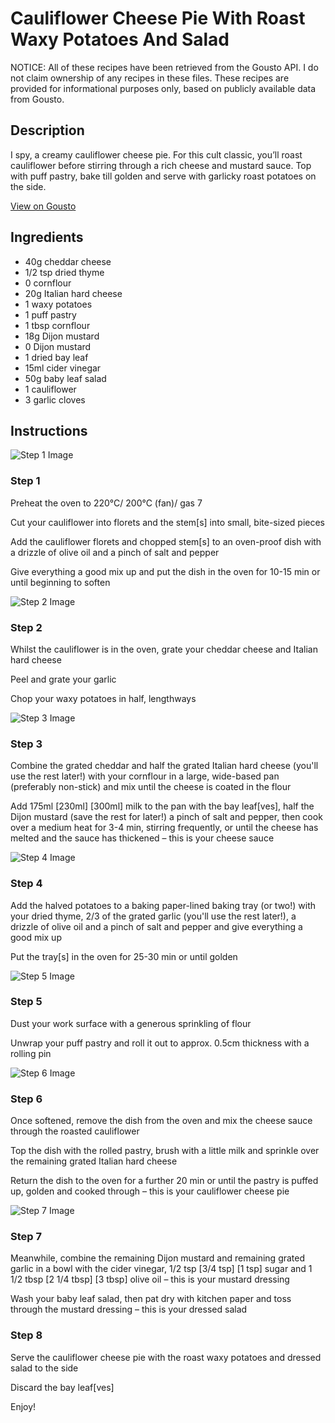 # Cauliflower Cheese Pie With Roast Waxy Potatoes And Salad

NOTICE: All of these recipes have been retrieved from the Gousto API. I do not claim ownership of any recipes in these files. These recipes are provided for informational purposes only, based on publicly available data from Gousto.

## Description

I spy, a creamy cauliflower cheese pie. For this cult classic, you’ll roast cauliflower before stirring through a rich cheese and mustard sauce. Top with puff pastry, bake till golden and serve with garlicky roast potatoes on the side.

[View on Gousto](https://www.gousto.co.uk/recipes/cookbook/cauliflower-cheese-pie-with-roast-waxy-potatoes-and-salad)

## Ingredients

- 40g cheddar cheese
- 1/2 tsp dried thyme
- 0 cornflour
- 20g Italian hard cheese
- 1 waxy potatoes
- 1 puff pastry
-  1 tbsp cornflour
- 18g Dijon mustard
- 0 Dijon mustard
-  1 dried bay leaf
- 15ml cider vinegar
- 50g baby leaf salad
- 1 cauliflower
- 3 garlic cloves

## Instructions

![Step 1 Image](https://production-media.gousto.co.uk/cms/recipe-step-image/step-1-1695901103703-x200.jpg)

### Step 1

Preheat the oven to 220°C/ 200°C (fan)/ gas 7

Cut your cauliflower into florets and the stem[s] into small, bite-sized pieces

Add the cauliflower florets and chopped stem[s] to an oven-proof dish with a drizzle of olive oil and a pinch of salt and pepper

Give everything a good mix up and put the dish in the oven for 10-15 min or until beginning to soften

![Step 2 Image](https://production-media.gousto.co.uk/cms/recipe-step-image/step-2-1695901107379-x200.jpg)

### Step 2

Whilst the cauliflower is in the oven, grate your cheddar cheese and Italian hard cheese

Peel and grate your garlic

Chop your waxy potatoes in half, lengthways

![Step 3 Image](https://production-media.gousto.co.uk/cms/recipe-step-image/step-3-1695901110285-x200.jpg)

### Step 3

Combine the grated cheddar and half the grated Italian hard cheese (you'll use the rest later!) with your cornflour in a large, wide-based pan (preferably non-stick) and mix until the cheese is coated in the flour

Add 175ml<span class="text-purple"> [230ml]</span> <span class="text-danger">[300ml] </span>milk to the pan with the bay leaf[ves], half the Dijon mustard (save the rest for later!) a pinch of salt and pepper, then cook over a medium heat for 3-4 min, stirring frequently, or until the cheese has melted and the sauce has thickened – this is your cheese sauce

![Step 4 Image](https://production-media.gousto.co.uk/cms/recipe-step-image/step-4-1695901112633-x200.jpg)

### Step 4

Add the halved potatoes to a baking paper-lined baking tray (or two!) with your dried thyme, 2/3 of the grated garlic (you'll use the rest later!), a drizzle of olive oil and a pinch of salt and pepper and give everything a good mix up

Put the tray[s] in the oven for 25-30 min or until golden

![Step 5 Image](https://production-media.gousto.co.uk/cms/recipe-step-image/step-5-1695901115652-x200.jpg)

### Step 5

Dust your work surface with a generous sprinkling of flour

Unwrap your puff pastry and roll it out to approx. 0.5cm thickness with a rolling pin

![Step 6 Image](https://production-media.gousto.co.uk/cms/recipe-step-image/step-6-1695901123301-x200.jpg)

### Step 6

Once softened, remove the dish from the oven and mix the cheese sauce through the roasted cauliflower

Top the dish with the rolled pastry, brush with a little milk and sprinkle over the remaining grated Italian hard cheese

Return the dish to the oven for a further 20 min or until the pastry is puffed up, golden and cooked through – this is your cauliflower cheese pie

![Step 7 Image](https://production-media.gousto.co.uk/cms/recipe-step-image/step-7-1695901126055-x200.jpg)

### Step 7

Meanwhile, combine the remaining Dijon mustard and remaining grated garlic in a bowl with the cider vinegar, 1/2 tsp <span class="text-purple">[3/4 tsp]</span> <span class="text-danger">[1 tsp]</span> sugar and 1 1/2 tbsp <span class="text-purple">[2 1/4 tbsp]</span> <span class="text-danger">[3 tbsp]</span> olive oil – this is your mustard dressing

Wash your baby leaf salad, then pat dry with kitchen paper and toss through the mustard dressing – this is your dressed salad

### Step 8

Serve the cauliflower cheese pie with the roast waxy potatoes and dressed salad to the side

Discard the bay leaf[ves]

Enjoy!

